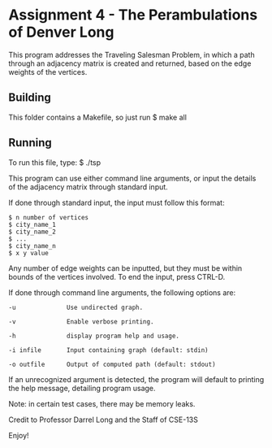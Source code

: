 # Assignment 4 - The Perambulations of Denver Long

This program addresses the Traveling Salesman Problem, in which a path
through an adjacency matrix is created and returned, based on the edge
weights of the vertices.

## Building

This folder contains a Makefile, so just run
$ make all

## Running

To run this file, type:
$ ./tsp <args>

This program can use either command line arguments, or input the
details of the adjacency matrix through standard input.

If done through standard input, the input must follow this format:

    $ n number of vertices
    $ city_name_1
    $ city_name_2
    $ ...
    $ city_name_n
    $ x y value

Any number of edge weights can be inputted, but they must be within
bounds of the vertices involved. To end the input, press CTRL-D.
  
If done through command line arguments, the following options are:

    -u              Use undirected graph.

    -v              Enable verbose printing.

    -h              display program help and usage.

    -i infile       Input containing graph (default: stdin)

    -o outfile      Output of computed path (default: stdout)

If an unrecognized argument is detected, the program will default to
printing the help message, detailing program usage.

Note: in certain test cases, there may be memory leaks.
    
Credit to Professor Darrel Long and the Staff of CSE-13S

Enjoy!
        
